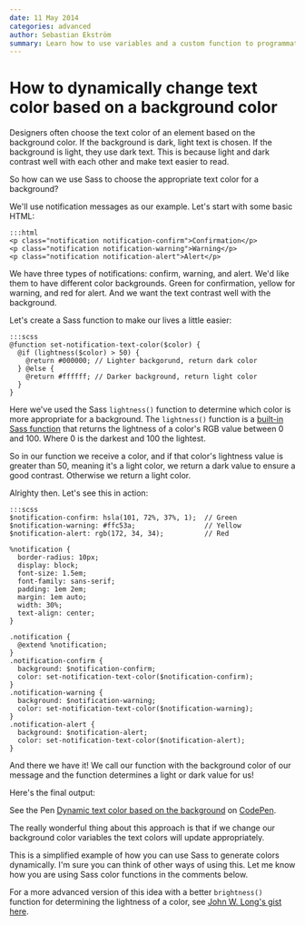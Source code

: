 ```yaml
---
date: 11 May 2014
categories: advanced
author: Sebastian Ekström
summary: Learn how to use variables and a custom function to programmatically determine contrasting text colors for different backgrounds.
---
```


# How to dynamically change text color based on a background color

Designers often choose the text color of an element based on the background color. If the background is dark, light text is chosen. If the background is light, they use dark text. This is because light and dark contrast well with each other and make text easier to read.

So how can we use Sass to choose the appropriate text color for a background?

We'll use notification messages as our example. Let's start with some basic HTML:

    :::html
    <p class="notification notification-confirm">Confirmation</p>
    <p class="notification notification-warning">Warning</p>
    <p class="notification notification-alert">Alert</p>

We have three types of notifications: confirm, warning, and alert. We'd like them to have different color backgrounds. Green for confirmation, yellow for warning, and red for alert. And we want the text contrast well with the background.

Let's create a Sass function to make our lives a little easier:

    :::scss
    @function set-notification-text-color($color) {
      @if (lightness($color) > 50) {
        @return #000000; // Lighter backgorund, return dark color
      } @else {
        @return #ffffff; // Darker background, return light color
      }
    }

Here we've used the Sass `lightness()` function to determine which color is more appropriate for a background. The `lightness()` function is a [built-in Sass function](http://sass-lang.com/documentation/Sass/Script/Functions.html#lightness-instance_method) that returns the lightness of a color's RGB value between 0 and 100. Where 0 is the darkest and 100 the lightest.

So in our function we receive a color, and if that color's lightness value is greater than 50, meaning it's a light color, we return a dark value to ensure a good contrast. Otherwise we return a light color.

Alrighty then. Let's see this in action:

    :::scss
    $notification-confirm: hsla(101, 72%, 37%, 1);  // Green
    $notification-warning: #ffc53a;                 // Yellow
    $notification-alert: rgb(172, 34, 34);          // Red

    %notification {
      border-radius: 10px;
      display: block;
      font-size: 1.5em;
      font-family: sans-serif;
      padding: 1em 2em;
      margin: 1em auto;
      width: 30%;
      text-align: center;
    }

    .notification {
      @extend %notification;
    }
    .notification-confirm {
      background: $notification-confirm;
      color: set-notification-text-color($notification-confirm);
    }
    .notification-warning {
      background: $notification-warning;
      color: set-notification-text-color($notification-warning);
    }
    .notification-alert {
      background: $notification-alert;
      color: set-notification-text-color($notification-alert);
    }

And there we have it! We call our function with the background color of our message and the function determines a light or dark value for us!

Here's the final output:

<p data-height="400" data-theme-id="394" data-slug-hash="ktcqw" data-default-tab="result" class='codepen'>See the Pen <a href='http://codepen.io/sebastianekstrom/pen/avDjh'>Dynamic text color based on the background</a> on <a href='http://codepen.io'>CodePen</a>.</p>
<script async src="//codepen.io/assets/embed/ei.js"></script>

The really wonderful thing about this approach is that if we change our background color variables the text colors will update appropriately.

This is a simplified example of how you can use Sass to generate colors dynamically. I'm sure you can think of other ways of using this. Let me know how you are using Sass color functions in the comments below.

For a more advanced version of this idea with a better `brightness()` function for determining the lightness of a color, see [John W. Long's gist here](https://gist.github.com/jlong/f06f5843104ee10006fe).
